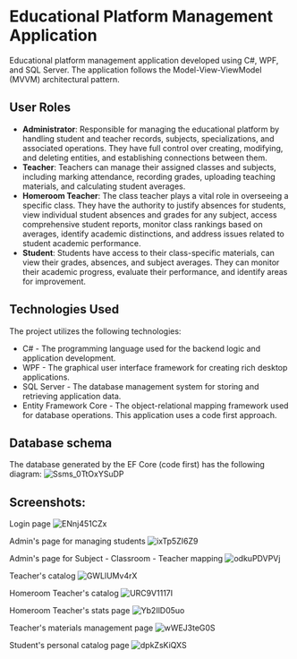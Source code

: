 # Educational Platform Management Application
 Educational platform management application developed using C#, WPF, and SQL Server. The application follows the Model-View-ViewModel (MVVM) architectural pattern.
 
 ## User Roles
- **Administrator**: Responsible for managing the educational platform by handling student and teacher records, subjects, specializations, and associated operations. They have full control over creating, modifying, and deleting entities, and establishing connections between them.
- **Teacher**: Teachers can manage their assigned classes and subjects, including marking attendance, recording grades, uploading teaching materials, and calculating student averages.
- **Homeroom Teacher**: The class teacher plays a vital role in overseeing a specific class. They have the authority to justify absences for students, view individual student absences and grades for any subject, access comprehensive student reports, monitor class rankings based on averages, identify academic distinctions, and address issues related to student academic performance.
- **Student**: Students have access to their class-specific materials, can view their grades, absences, and subject averages. They can monitor their academic progress, evaluate their performance, and identify areas for improvement.

## Technologies Used
The project utilizes the following technologies:
- C# - The programming language used for the backend logic and application development.
- WPF - The graphical user interface framework for creating rich desktop applications.
- SQL Server - The database management system for storing and retrieving application data.
- Entity Framework Core - The object-relational mapping framework used for database operations. This application uses a code first approach.

## Database schema
The database generated by the EF Core (code first) has the following diagram:
![Ssms_0TtOxYSuDP](https://github.com/AndreiRobertP/SchoolManagement/assets/115709086/e3238de2-6ac8-4b39-b78d-9db935b46297)



## Screenshots:
Login page
![ENnj451CZx](https://github.com/AndreiRobertP/SchoolManagement/assets/115709086/fc9cc4f0-c7aa-43b4-a718-abcefa75ec0f)


Admin's page for managing students
![ixTp5ZI6Z9](https://github.com/AndreiRobertP/SchoolManagement/assets/115709086/8980bdaf-4e36-480f-8baa-9a39e56330fd)


Admin's page for Subject - Classroom - Teacher mapping
![odkuPDVPVj](https://github.com/AndreiRobertP/SchoolManagement/assets/115709086/82d75ff2-aa93-43c4-9e47-c20c1532900e)


Teacher's catalog 
![GWLlUMv4rX](https://github.com/AndreiRobertP/SchoolManagement/assets/115709086/746df47e-a193-4427-bdd1-0c2216b84c1f)


Homeroom Teacher's catalog
![URC9V1117I](https://github.com/AndreiRobertP/SchoolManagement/assets/115709086/76af1589-2d59-48e7-931c-29829b86770d)


Homeroom Teacher's stats page
![Yb2IlD05uo](https://github.com/AndreiRobertP/SchoolManagement/assets/115709086/afb52ab4-155f-462f-aff9-ba97cd3a37b5)


Teacher's materials management page
![wWEJ3teG0S](https://github.com/AndreiRobertP/SchoolManagement/assets/115709086/09a2fbe5-eab4-4948-ad67-900945b447d8)


Student's personal catalog page
![dpkZsKiQXS](https://github.com/AndreiRobertP/SchoolManagement/assets/115709086/079fd35f-0eaa-4cc9-b1aa-926efe4625af)

